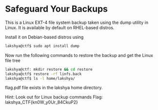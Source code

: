 # Safeguard Your Backups

This is a Linux EXT-4 file system backup taken using the dump utility in Linux. It is available by default on RHEL-based distros. 

Install it on Debian-based distros using 

```bash
lakshya@ctf$ sudo apt install dump
```

Now run the following commands to restore the backup and get the Linux file tree
```bash
lakshya@ctf: mkdir restore && cd restore
lakshya@ctf$ restore -rf linfs.back
lakshya@ctf$ ls -l home/lakshya/
```
flag.pdf file exists in the lakshya home directory. 

Hint: Look out for Linux backup commands
Flag: lakshya_CTF{kn0W_y0Ur_84CkuP2}
